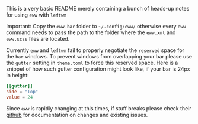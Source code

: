 This is a very basic README merely containing a bunch of heads-up notes for using `eww` with `leftwm`

Important:
Copy the `eww-bar` folder to `~/.config/eww/` otherwise every `eww` command needs to pass the path to the folder where the `eww.xml` and `eww.scss` files are located.

Currently `eww` and `leftwm` fail to properly negotiate the `reserved` space for the `bar` windows. To prevent windows from overlapping your bar please use the `gutter` setting in `theme.toml` to force this reserved space.
Here is a snippet of how such gutter configuration might look like, if your bar is 24px in height:
```toml
[[gutter]]
side = "Top"
value = 24
```

Since `eww` is rapidly changing at this times, if stuff breaks please check their [github](https://github.com/elkowar/eww) for documentation on changes and existing issues.
